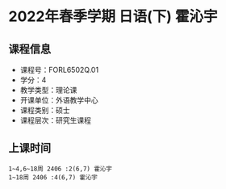 # 2022年春季学期 日语(下) 霍沁宇






## 课程信息

- 课程号：FORL6502Q.01
- 学分：4
- 教学类型：理论课
- 开课单位：外语教学中心
- 课程类别：硕士
- 课程层次：研究生课程

## 上课时间

```
1~4,6~18周 2406 :2(6,7) 霍沁宇
1~18周 2406 :4(6,7) 霍沁宇
```

